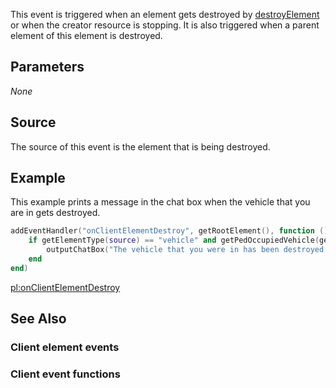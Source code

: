 This event is triggered when an element gets destroyed by [destroyElement](/docs/destroyelement.md "wikilink") or when the creator resource is stopping. It is also triggered when a parent element of this element is destroyed.

Parameters
----------

*None*

Source
------

The source of this event is the element that is being destroyed.

Example
-------

This example prints a message in the chat box when the vehicle that you are in gets destroyed.

``` lua
addEventHandler("onClientElementDestroy", getRootElement(), function ()
    if getElementType(source) == "vehicle" and getPedOccupiedVehicle(getLocalPlayer()) == source then
        outputChatBox("The vehicle that you were in has been destroyed by the script")
    end
end)
```

[pl:onClientElementDestroy](/docs/pl:onclientelementdestroy.md "wikilink")

See Also
--------

### Client element events

### Client event functions
